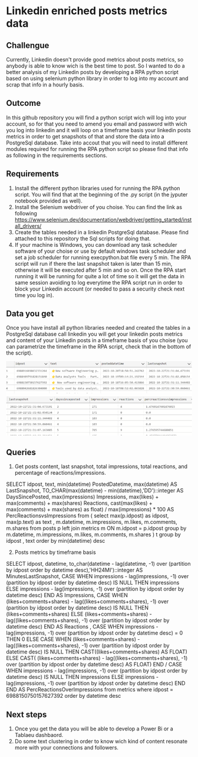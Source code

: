 # Linkedin enriched posts metrics data

## Challengue
Currently, Linkedin doesn't provide good metrics about posts metrics, so anybody is able to know wich is the best time to post. So I wanted to do a better analysis of my Linkedin posts by developing a RPA python script based on using selenium python library in order to log into my account and scrap that info in a hourly basis. 

## Outcome
In this github repository you will find a python script wich will log into your account, so for that you need to amend you email and password with wich you log into linkedin and it will loop on a timeframe basis your linkedin posts metrics in order to get snapshots of that and store the data into a PostgreSql database. Take into accout that you will need to install different modules required for running the RPA python script so please find that info as following in the requirements sections.

## Requirements
1. Install the different python libraries used for running the RPA python script. You will find that at the beginning of the .py script (in the jyputer notebook provided as well).
2. Install the Selenium webdriver of you choise. You can find the link as following
https://www.selenium.dev/documentation/webdriver/getting_started/install_drivers/
3. Create the tables needed in a linkedin PostgreSql database. Please find attached to this repository the Sql scripts for doing that. 
4. If your machine is Windows, you can download any task scheduler software of your choise or use by default windows task scheduler and set a job scheduler for running execpython.bat file every 5 min. The RPA script will run if there the last snapshot taken is later than 15 min, otherwise it will be executed after 5 min and so on. Once the RPA start running it will be running for quite a lot of time so it will get the data in same session avoiding to log everytime the RPA script run in order to block your Linkedin account (or needed to pass a security check next time you log in).

## Data you get
Once you have install all python libraries needed and created the tables in a PostgreSql database call linkedin you will get your linkedin posts metrics and content of your Linkedin posts in a timeframe basis of you choise (you can parametrize the timeframe in the RPA script, check that in the bottom of the script). 

<img src='images/snapshots posts content.png'></img>
<img src='images/snapshots post metrics.png'></img>

## Queries
1. Get posts content, last snapshot, total impressions, total reactions, and percentage of reactions/impressions. 


SELECT idpost, text, min(datetime) PostedDatetime, max(datetime) AS LastSnapshot, TO_CHAR(max(datetime) - min(datetime),'DD')::integer AS DaysSincePosted, max(impressions) Impressions, max(likes) + max(comments) + max(shares) Reactions, cast(max(likes) + max(comments) + max(shares) as float) / max(impressions) * 100 AS PercReactionsvsImpressions
from (
select max(p.idpost) as idpost, max(p.text) as text , m.datetime, m.impressions, m.likes, m.comments, m.shares
from posts p 
left join metrics m ON m.idpost = p.idpost
group by m.datetime, m.impressions, m.likes, m.comments, m.shares
) t 
group by idpost , text
order by min(datetime) desc 

2. Posts metrics by timeframe basis

SELECT
idpost, 
datetime, 
to_char(datetime - lag(datetime, -1) over (partition by idpost order by datetime desc),'HH24MI')::integer AS MinutesLastSnapshot,
CASE 
WHEN impressions - lag(impressions, -1) over (partition by idpost order by datetime desc) IS NULL
THEN impressions
ELSE impressions - lag(impressions, -1) over (partition by idpost order by datetime desc)
END AS Impressions,
CASE 
WHEN (likes+comments+shares) - lag((likes+comments+shares), -1) over (partition by idpost order by datetime desc) IS NULL
THEN (likes+comments+shares)
ELSE (likes+comments+shares) - lag((likes+comments+shares), -1) over (partition by idpost order by datetime desc) 
END AS Reactions ,
CASE 
WHEN impressions - lag(impressions, -1) over (partition by idpost order by datetime desc) = 0 THEN 0
ELSE
    CASE 
    WHEN (likes+comments+shares) - lag((likes+comments+shares), -1) over (partition by idpost order by datetime desc) IS NULL
    THEN CAST((likes+comments+shares) AS FLOAT)
    ELSE CAST( (likes+comments+shares) - lag((likes+comments+shares), -1) over (partition by idpost order by datetime desc) AS FLOAT)
    END / 
    CASE 
    WHEN impressions - lag(impressions, -1) over (partition by idpost order by datetime desc) IS NULL
    THEN impressions
    ELSE impressions - lag(impressions, -1) over (partition by idpost order by datetime desc)
    END 
END AS PercReactionsOverImpressions
from metrics
where idpost = 6988150750157627392
order by datetime desc


## Next steps
1. Once you get the data you will be able to develop a Power Bi or a Tablaeu dashbaord. 
2. Do some text clustering in order to know wich kind of content resonate more with your connections and followers. 

